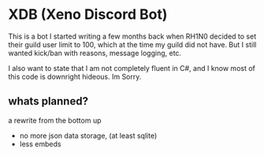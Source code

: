 # XDB (Xeno Discord Bot)

This is a bot I started writing a few months back when RH1N0 decided to set their guild user limit to 100, which at the time my guild did not have. But I still wanted kick/ban with reasons, message logging, etc.

I also want to state that I am not completely fluent in C#, and I know most of this code is downright hideous. Im Sorry.

## whats planned?
a rewrite from the bottom up
- no more json data storage, (at least sqlite)
- less embeds

